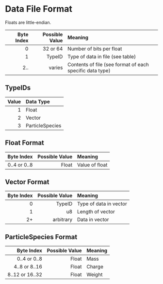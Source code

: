 # Data File Format
Floats are little-endian.

| Byte Index | Possible Value | Meaning                                                  |
| ---------: | -------------: | :------------------------------------------------------- |
|          0 |       32 or 64 | Number of bits per float                                 |
|          1 |         TypeID | Type of data in file (see table)                         |
|        2.. |         varies | Contents of file (see format of each specific data type) |

## TypeIDs
| Value | Data Type       |
| ----: | :-------------- |
|     1 | Float           |
|     2 | Vector          |
|     3 | ParticleSpecies |

## Float Format
|   Byte Index | Possible Value | Meaning        |
| -----------: | -------------: | :------------- |
| 0..4 or 0..8 |          Float | Value of float |

## Vector Format
| Byte Index | Possible Value | Meaning                |
| ---------: | -------------: | :--------------------- |
|          0 |         TypeID | Type of data in vector |
|          1 |             u8 | Length of vector       |
|         2+ |      arbitrary | Data in vector         |

## ParticleSpecies Format
|      Byte Index | Possible Value | Meaning |
| --------------: | -------------: | :------ |
|    0..4 or 0..8 |          Float | Mass    |
|   4..8 or 8..16 |          Float | Charge  |
| 8..12 or 16..32 |          Float | Weight  |

